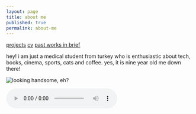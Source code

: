 ```yaml
---
layout: page
title: about me
published: true
permalink: about-me
---
```

<a href="/projects">projects</a> <a href="/docs/CV_BoraOden-2024.pdf">cv</a> <a href="/docs/bora öden - past works.pdf">past works in brief</a>

<!--- <img src="images/medic.gif" alt="mediiic!" width="245" height="127"> --->

hey! i am just a medical student from turkey who is enthusiastic about tech, books, cinema, sports, cats and coffee. yes, it is nine year old me down there!

![looking handsome, eh?]({{site.baseurl}}/images/bora1a.png)

<audio src="/audio/don't look back in anger.mp3" controls audioTracks></audio>
